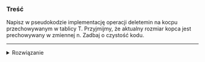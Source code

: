 ### Treść
Napisz w pseudokodzie implementację operacji deletemin na kocpu przechowywanym w tablicy T. Przyjmijmy, że aktualny rozmiar kopca jest prechowywany w zmiennej n. Zadbaj o czystość kodu.

------
<details><summary>Rozwiązanie</summary>
<p>

